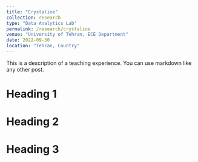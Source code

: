 ```yaml
---
title: "Crystaline"
collection: research
type: "Data Analytics Lab"
permalink: /research/crystaline
venue: "University of Tehran, ECE Department"
date: 2022-09-30
location: "Tehran, Country"
---
```


This is a description of a teaching experience. You can use markdown like any other post.

Heading 1
======

Heading 2
======

Heading 3
======